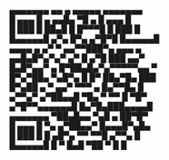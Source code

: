 

                                  
   ▄▄▄▄▄▄▄ ▄▄    ▄ ▄▄▄▄▄ ▄▄▄▄▄▄▄  
   █ ▄▄▄ █ ▄  ▄▄█▄  ▀█ ▄ █ ▄▄▄ █  
   █ ███ █ ██▄█ █ █▀▀▀█  █ ███ █  
   █▄▄▄▄▄█ ▄▀▄ █▀▄ ▄▀█▀█ █▄▄▄▄▄█  
   ▄▄▄▄  ▄ ▄▀ ▀ ▄▄▀▀███▀▄  ▄▄▄ ▄  
   ▄▄█▄█▀▄▀▄▀   ▄▀ █ ▄▀█ ███ ▄▄▀  
    █▄█▀▄▄▀ ▄ █▀██▄█▄▀▄▀▀▀▀▀▄▄ ▀  
   █▀▄▀██▄ ▀▄█▀▄ █ █▀ ██▄▀█▄ ███  
   █▀▄██ ▄ ▀ ▄▄▀ ▀▀▀ ▄ █▄▀▀█▄ █   
   ▄▀▀▄▀ ▄▀██▄▄█ ▀█▄ ▀ ▀▀ █ ▀█▀   
    ▄▀█▀▀▄▄▄▄▄▄█ █▄▀█▄███▄▄▄▄█    
   ▄▄▄▄▄▄▄ ▀██▄█▄▄   ▀▄█ ▄ ██▀█▀  
   █ ▄▄▄ █  ▀▄ ▄▀██▄▄▀ █▄▄▄█▀▄█▄  
   █ ███ █ █ ▄█▀▄ ▀▀  ▀▀█ ▄▀▀▄ █  
   █▄▄▄▄▄█ █  ▀  █▄█ ▀██  ▀ █ █   
